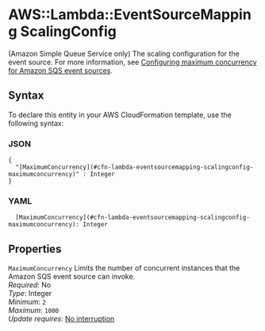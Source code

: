 # AWS::Lambda::EventSourceMapping ScalingConfig<a name="aws-properties-lambda-eventsourcemapping-scalingconfig"></a>

\(Amazon Simple Queue Service only\) The scaling configuration for the event source\. For more information, see [Configuring maximum concurrency for Amazon SQS event sources](https://docs.aws.amazon.com/lambda/latest/dg/with-sqs.html#events-sqs-max-concurrency)\.

## Syntax<a name="aws-properties-lambda-eventsourcemapping-scalingconfig-syntax"></a>

To declare this entity in your AWS CloudFormation template, use the following syntax:

### JSON<a name="aws-properties-lambda-eventsourcemapping-scalingconfig-syntax.json"></a>

```
{
  "[MaximumConcurrency](#cfn-lambda-eventsourcemapping-scalingconfig-maximumconcurrency)" : Integer
}
```

### YAML<a name="aws-properties-lambda-eventsourcemapping-scalingconfig-syntax.yaml"></a>

```
  [MaximumConcurrency](#cfn-lambda-eventsourcemapping-scalingconfig-maximumconcurrency): Integer
```

## Properties<a name="aws-properties-lambda-eventsourcemapping-scalingconfig-properties"></a>

`MaximumConcurrency`  <a name="cfn-lambda-eventsourcemapping-scalingconfig-maximumconcurrency"></a>
Limits the number of concurrent instances that the Amazon SQS event source can invoke\.  
*Required*: No  
*Type*: Integer  
*Minimum*: `2`  
*Maximum*: `1000`  
*Update requires*: [No interruption](https://docs.aws.amazon.com/AWSCloudFormation/latest/UserGuide/using-cfn-updating-stacks-update-behaviors.html#update-no-interrupt)
